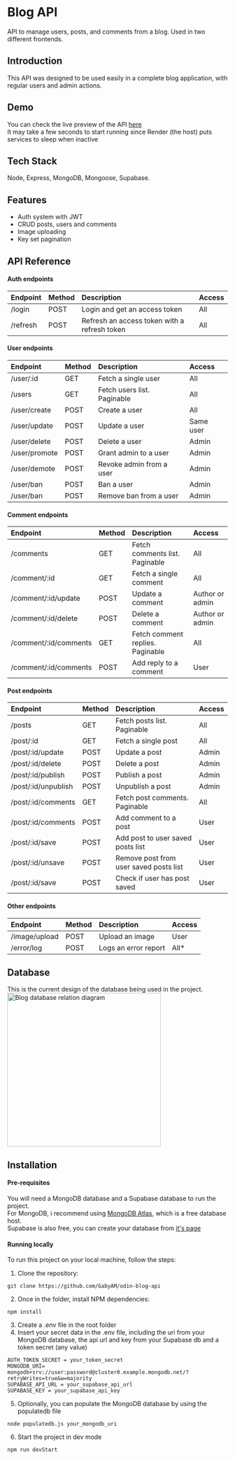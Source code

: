 # Blog API

API to manage users, posts, and comments from a blog. Used in two different frontends.
## Introduction
This API was designed to be used easily in a complete blog application, with regular users and admin actions. 

## Demo
You can check the live preview of the API [here](https://theblogapi.onrender.com) \
It may take a few seconds to start running since Render (the host) puts services to sleep when inactive

## Tech Stack

Node, Express, MongoDB, Mongoose, Supabase.

## Features

- Auth system with JWT
- CRUD posts, users and comments
- Image uploading
- Key set pagination

## API Reference

#### Auth endpoints
| Endpoint | Method     | Description                       | Access |
| :-------- | :------- | :-------------------------------- | :------- | 
| /login      | POST | Login and get an access token | All
| /refresh      | POST | Refresh an access token with a refresh token | All

#### User endpoints
| Endpoint | Method     | Description                       | Access |
| :-------- | :------- | :-------------------------------- | :------- | 
| /user/:id      | GET | Fetch a single user | All |
| /users      | GET | Fetch users list. Paginable | All |
| /user/create      | POST | Create a user | All|
| /user/update      | POST | Update a user | Same user |
| /user/delete      | POST | Delete a user | Admin |
| /user/promote      | POST | Grant admin to a user | Admin |
| /user/demote      | POST | Revoke admin from a user | Admin |
| /user/ban      | POST | Ban a user | Admin |
| /user/ban      | POST | Remove ban from a user | Admin |

#### Comment endpoints
| Endpoint | Method     | Description                       |Access   |
| :-------- | :------- | :-------------------------------- | :------- | 
| /comments    | GET | Fetch comments list. Paginable | All
| /comment/:id    | GET | Fetch a single comment | All
| /comment/:id/update    | POST | Update a comment | Author or admin
| /comment/:id/delete    | POST | Delete a comment | Author or admin
| /comment/:id/comments    | GET | Fetch comment replies. Paginable | All
| /comment/:id/comments    | POST | Add reply to a comment | User

#### Post endpoints
| Endpoint | Method     | Description                       | Access      |
| :-------- | :------- | :-------------------------------- |:------- |
| /posts    | GET | Fetch posts list. Paginable | All
| /post/:id    | GET | Fetch a single post | All
| /post/:id/update    | POST | Update a post | Admin
| /post/:id/delete    | POST | Delete a post | Admin
| /post/:id/publish    | POST | Publish a post | Admin
| /post/:id/unpublish    | POST | Unpublish a post | Admin
| /post/:id/comments    | GET | Fetch post comments. Paginable | All
| /post/:id/comments    | POST | Add comment to a post | User
| /post/:id/save    | POST | Add post to user saved posts list | User
| /post/:id/unsave    | POST | Remove post from user saved posts list | User
| /post/:id/save    | POST | Check if user has post saved | User

#### Other endpoints
| Endpoint | Method     | Description                       | Access      |
| :-------- | :------- | :-------------------------------- |:------- |
| /image/upload    | POST | Upload an image | User
| /error/log    | POST | Logs an error report | All* 

## Database

This is the current design of the database being used in the project. \
<img width="351" alt="Blog database relation diagram" src="https://github.com/user-attachments/assets/3b303a65-285a-4a4e-b85b-28aa5933cb5c">


## Installation

#### Pre-requisites

You will need a MongoDB database and a Supabase database to run the project. \
For MongoDB, i recommend using [MongoDB Atlas](https://www.mongodb.com/products/platform/atlas-database), which is a free database host. \
Supabase is also free, you can create your database from [it's page](https://supabase.com/)

#### Running locally

To run this project on your local machine, follow the steps:
1. Clone the repository:
```
git clone https://github.com/GabyAM/odin-blog-api
```
2. Once in the folder, install NPM dependencies:
```
npm install
```
3. Create a .env file in the root folder
4. Insert your secret data in the .env file, including the uri from your MongoDB database, the api url and key from your Supabase db and a token secret (any value)
```
AUTH_TOKEN_SECRET = your_token_secret
MONGODB_URI= mongodb+srv://user:password@cluster0.example.mongodb.net/?retryWrites=true&w=majority
SUPABASE_API_URL = your_supabase_api_url
SUPABASE_KEY = your_supabase_api_key   
```
5. Optionally, you can populate the MongoDB database by using the populatedb file
```
node populatedb.js your_mongodb_uri
```
6. Start the project in dev mode
```
npm run devStart
```

